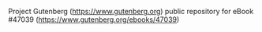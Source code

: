 Project Gutenberg (https://www.gutenberg.org) public repository for eBook #47039 (https://www.gutenberg.org/ebooks/47039)

